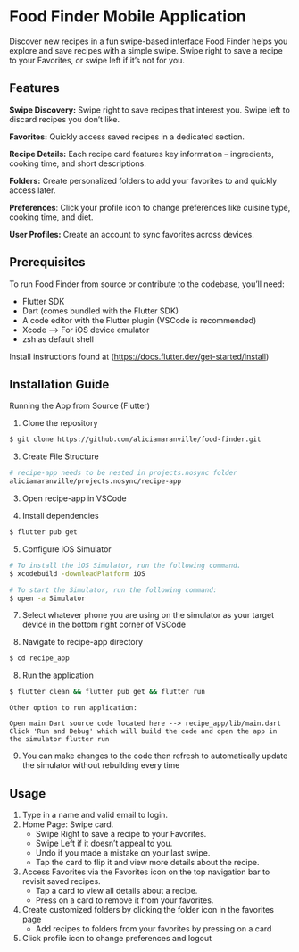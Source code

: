 # Food Finder Mobile Application

Discover new recipes in a fun swipe-based interface
Food Finder helps you explore and save recipes with a simple swipe. Swipe right to save a recipe to your Favorites, or swipe left if it’s not for you.


## Features
**Swipe Discovery:** Swipe right to save recipes that interest you. Swipe left to discard recipes you don’t like.

**Favorites:** Quickly access saved recipes in a dedicated section.

**Recipe Details:** Each recipe card features key information – ingredients, cooking time, and short descriptions.

**Folders:** Create personalized folders to add your favorites to and quickly access later.

**Preferences**: Click your profile icon to change preferences like cuisine type, cooking time, and diet.

**User Profiles:** Create an account to sync favorites across devices.


## Prerequisites

To run Food Finder from source or contribute to the codebase, you’ll need:
- Flutter SDK
- Dart (comes bundled with the Flutter SDK)
- A code editor with the Flutter plugin (VSCode is recommended)
- Xcode --> For iOS device emulator
- zsh as default shell

Install instructions found at (https://docs.flutter.dev/get-started/install)


## Installation Guide

Running the App from Source (Flutter)

1. Clone the repository

```bash
$ git clone https://github.com/aliciamaranville/food-finder.git
```

3. Create File Structure

```bash
# recipe-app needs to be nested in projects.nosync folder
aliciamaranville/projects.nosync/recipe-app
```

3. Open recipe-app in VSCode

4. Install dependencies

```bash
$ flutter pub get
```

5. Configure iOS Simulator

```bash
# To install the iOS Simulator, run the following command.
$ xcodebuild -downloadPlatform iOS

# To start the Simulator, run the following command:
$ open -a Simulator
```

7. Select whatever phone you are using on the simulator as your target device in the bottom right corner of VSCode

8. Navigate to recipe-app directory

```bash
$ cd recipe_app
```

8. Run the application

```bash
$ flutter clean && flutter pub get && flutter run
```

```
Other option to run application:

Open main Dart source code located here --> recipe_app/lib/main.dart
Click 'Run and Debug' which will build the code and open the app in the simulator flutter run
```

9. You can make changes to the code then refresh to automatically update the simulator without rebuilding every time


## Usage
1. Type in a name and valid email to login.
2. Home Page: Swipe card.
   - Swipe Right to save a recipe to your Favorites.
   - Swipe Left if it doesn’t appeal to you.
   - Undo if you made a mistake on your last swipe.
   * Tap the card to flip it and view more details about the recipe.
3. Access Favorites via the Favorites icon on the top navigation bar to revisit saved recipes.
   - Tap a card to view all details about a recipe.
   - Press on a card to remove it from your favorites.
4. Create customized folders by clicking the folder icon in the favorites page
   - Add recipes to folders from your favorites by pressing on a card
5. Click profile icon to change preferences and logout

